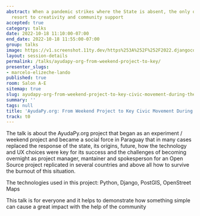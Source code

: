 ```yaml
---
abstract: When a pandemic strikes where the State is absent, the only option is to
  resort to creativity and community support
accepted: true
category: talks
date: 2022-10-18 11:10:00-07:00
end_date: 2022-10-18 11:55:00-07:00
group: talks
image: https://v1.screenshot.11ty.dev/https%253A%252F%252F2022.djangocon.us%252Fpresenters%252Fmarcelo-elizeche-lando%252F/opengraph/
layout: session-details
permalink: /talks/ayudapy-org-from-weekend-project-to-key/
presenter_slugs:
- marcelo-elizeche-lando
published: true
room: Salon A-E
sitemap: true
slug: ayudapy-org-from-weekend-project-to-key-civic-movement-during-the-pandemic
summary: ''
tags: null
title: 'AyudaPy.org: From Weekend Project to Key Civic Movement During the Pandemic'
track: t0
---
```


The talk is about the AyudaPy.org project that began as an experiment / weekend project and became a social force in Paraguay that in many cases replaced the response of the state, its origins, future, how the technology and UX choices were key for its success and the challenges of becoming overnight as project manager, mantainer and spokesperson for an Open Source project replicated in several countries and above all how to survive the burnout of this situation.

The technologies used in this project: Python, Django, PostGIS, OpenStreet Maps

This talk is for everyone and it helps to demonstrate how something simple can cause a great impact with the help of the community
